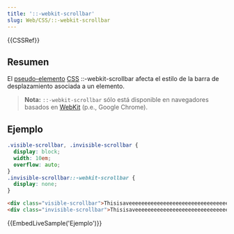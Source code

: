 ```yaml
---
title: '::-webkit-scrollbar'
slug: Web/CSS/::-webkit-scrollbar
---
```


{{CSSRef}}

## Resumen

El [pseudo-elemento](/es/docs/Web/CSS/Pseudo-elements) [CSS](/es/docs/Web/CSS) ::-webkit-scrollbar afecta el estilo de la barra de desplazamiento asociada a un elemento.

> **Nota:** `::-webkit-scrollbar` sólo está disponible en navegadores basados en [WebKit](https://webkit.org) (p.e., Google Chrome).

## Ejemplo

```css
.visible-scrollbar, .invisible-scrollbar {
  display: block;
  width: 10em;
  overflow: auto;
}
.invisible-scrollbar::-webkit-scrollbar {
  display: none;
}
```

```html
<div class="visible-scrollbar">Thisisaveeeeeeeeeeeeeeeeeeeeeeeeeeeeeeeeeeeeeeeeeeeeeeeeeeeeeeeeeeeeeeeeeeerylongword</div>
<div class="invisible-scrollbar">Thisisaveeeeeeeeeeeeeeeeeeeeeeeeeeeeeeeeeeeeeeeeeeeeeeeeeeeeeeeeeeeeeeeeeeerylongword</div>
```

{{EmbedLiveSample('Ejemplo')}}

